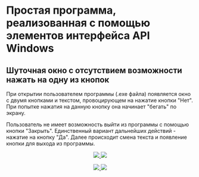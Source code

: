 # Простая программа, реализованная с помощью элементов интерфейса API Windows

## Шуточная окно с отсутствием возможности нажать на одну из кнопок

При открытии пользователем программы (.exe файла) появляется окно с двумя кнопками и текстом, провоцирующем на нажатие кнопки "Нет". 
При попытке нажатия на данную кнопку она начинает "бегать" по экрану. 

Пользователь не имеет возможность выйти из программы с помощью кнопки "Закрыть". 
Единственный вариант дальнейших действий - нажатие на кнопку "Да". Далее происходит смена текста и появление кнопки для выхода из программы.

<p align="center">
  <a href="https://wmpics.pics/pm-TCJW.html">
    <img src="https://wmpics.pics/dm-TCJW.png"/>
  </a>
  <a href="https://wmpics.pics/pm-TCJW.html#image565493">
    <img src="https://wmpics.pics/dm-C3XX.png"/>
  </a>
</p>
  
<p align="center">
  <a href="https://wmpics.pics/pm-TCJW.html#image565494">
    <img src="https://wmpics.pics/dm-5I5D.png"/>
  </a>
  <a href="https://wmpics.pics/pm-TCJW.html#image565495">
    <img src="https://wmpics.pics/dm-1G47.png"/>
  </a>
</p>
